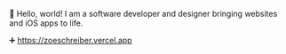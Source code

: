 👋  Hello, world! I am a software developer and designer bringing websites and iOS apps to life. 

➕  https://zoeschreiber.vercel.app
